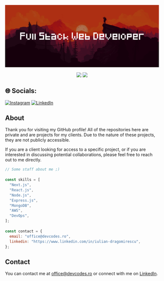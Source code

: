<img src="https://github.com/Iulian-Dragomirescu/Iulian-Dragomirescu/blob/main/images/bg.png?raw=true" />

<p align="center">
 
 <img src="https://badges.pufler.dev/years/Iulian-Dragomirescu"/>
 <img src="https://badges.pufler.dev/commits/monthly/Iulian-Dragomirescu" />

</p>

## 🌐 Socials:

[![Instagram](https://img.shields.io/badge/Instagram-%23E4405F.svg?logo=Instagram&logoColor=white)](https://instagram.com/drg_iulian)
[![LinkedIn](https://img.shields.io/badge/LinkedIn-0077B5?logo=linkedin&logoColor=white)](https://www.linkedin.com/in/iulian-dragomirescu)

## About

Thank you for visiting my GitHub profile! All of the repositories here are private and are projects for my clients. Due to the nature of these projects, they are not publicly accessible.

If you are a client looking for access to a specific project, or if you are interested in discussing potential collaborations, please feel free to reach out to me directly.

```javascript
// Some staff about me ;)

const skills = [
  "Next.js",
  "React.js",
  "Node.js",
  "Express.js",
  "MongoDB",
  "AWS",
  "DevOps",
];

const contact = {
  email: "office@devcodes.ro",
  linkedin: "https://www.linkedin.com/in/iulian-dragomirescu",
};
```

## Contact

You can contact me at [office@devcodes.ro](mailto:office@devcodes.ro) or connect with me on [LinkedIn](https://www.linkedin.com/in/iulian-dragomirescu).
